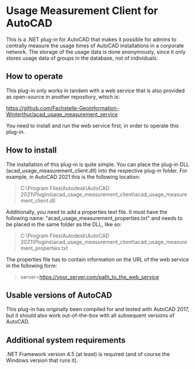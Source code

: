 # Usage Measurement Client for AutoCAD
This is a .NET plug-in for AutoCAD that makes it possible for admins to centrally measure the usage times of AutoCAD installations in a corporate network. The storage of the usage data is done anonymously, since it only stores usage data of groups in the database, not of individuals.

## How to operate
This plug-in only works in tandem with a web service that is also provided as open-source in another repository, which is:

https://github.com/Fachstelle-Geoinformation-Winterthur/acad_usage_measurement_service

You need to install and run the web service first, in order to operate this plug-in.

## How to install
The installation of this plug-in is quite simple. You can place the plug-in DLL (acad_usage_measurement_client.dll) into the respective plug-in folder. For example, in AutoCAD 2021 this is the following location:

> C:\Program Files\Autodesk\AutoCAD 2021\Plugins\acad_usage_measurement_client\acad_usage_measurement_client.dll

Additionally, you need to add a properties text file. It must have the following name: "acad_usage_measurement_properties.txt" and needs to be placed in the same folder as the DLL, like so:

> C:\Program Files\Autodesk\AutoCAD 2021\Plugins\acad_usage_measurement_client\acad_usage_measurement_properties.txt

The properties file has to contain information on the URL of the web service in the following form:

> server=https://your_server.com/path_to_the_web_service

## Usable versions of AutoCAD
This plug-in has originally been compiled for and tested with AutoCAD 2017, but it should also work out-of-the-box with all subsequent versions of AutoCAD.

## Additional system requirements
.NET Framework version 4.5 (at least) is required (and of course the Windows version that runs it).
